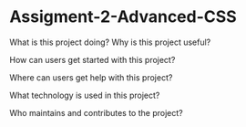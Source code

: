 # Assigment-2-Advanced-CSS
What is this project doing?
Why is this project useful?

How can users get started with this project? 

Where can users get help with this project?

What technology is used in this project?

Who maintains and contributes to the project?
